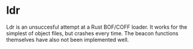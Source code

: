 # ldr
Ldr is an unsuccesful attempt at a Rust BOF/COFF loader. It works for the simplest of object files, but crashes every time. The beacon functions themselves have also not been implemented well.


